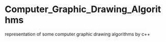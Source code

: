 # Computer_Graphic_Drawing_Algorithms
representation of some computer graphic drawing algorithms  by c++ 
